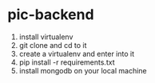 pic-backend
===========

1. install virtualenv
2. git clone and cd to it
3. create a virtualenv and enter into it
4. pip install -r requirements.txt
5. install mongodb on your local machine
